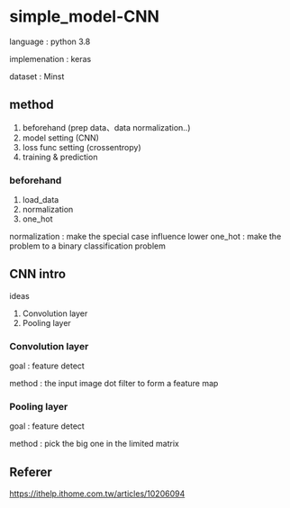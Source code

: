 # simple_model-CNN

language : python 3.8

implemenation : keras

dataset : Minst

## method
1. beforehand (prep data、data normalization..)
2. model setting (CNN)
3. loss func setting (crossentropy)
4. training & prediction

### beforehand
1. load_data
2. normalization
3. one_hot

normalization :  make the special case influence lower 
one_hot : make the problem to a binary classification problem

## CNN intro

ideas
1. Convolution layer
2. Pooling layer

### Convolution layer

goal : feature detect

method : the input image dot filter to form a feature map

### Pooling layer

goal : feature detect

method : pick the big one in the limited matrix

## Referer

https://ithelp.ithome.com.tw/articles/10206094
